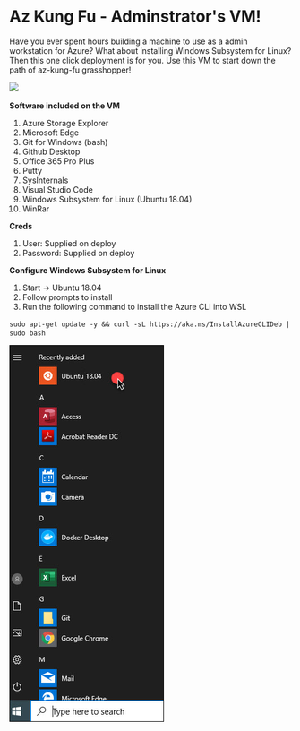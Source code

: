 # Az Kung Fu - Adminstrator's VM!
Have you ever spent hours building a machine to use as a admin workstation for Azure?   What about installing Windows Subsystem for Linux?  Then this one click deployment is for you.  Use this VM to start down the path of az-kung-fu grasshopper!

<a href="https://portal.azure.com/#create/Microsoft.Template/uri/https%3A%2F%2Fraw.githubusercontent.com%2Fbuild5nines%2Faz-kung-fu%2Fsprint1%2Faz-kung-fu-vm%2Fazure-deploy.json" target="_blank">
    <img src="http://azuredeploy.net/deploybutton.png"/>
</a>

**Software included on the VM**

1. Azure Storage Explorer
1. Microsoft Edge
1. Git for Windows (bash)
1. Github Desktop
1. Office 365 Pro Plus
1. Putty
1. SysInternals
1. Visual Studio Code
1. Windows Subsystem for Linux (Ubuntu 18.04)
1. WinRar

**Creds**
1. User: Supplied on deploy
1. Password: Supplied on deploy


**Configure Windows Subsystem for Linux**
1. Start -> Ubuntu 18.04
1. Follow prompts to install
1. Run the following command to install the Azure CLI into WSL

```
sudo apt-get update -y && curl -sL https://aka.ms/InstallAzureCLIDeb | sudo bash
```

![alt text](https://github.com/deltadan/azure-admin-vm/blob/master/media/wsl.jpg "Configure Ubuntu for Windows")
